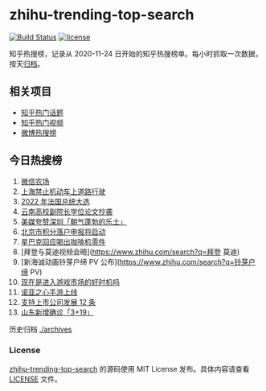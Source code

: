 # zhihu-trending-top-search

[![Build Status](https://github.com/justjavac/zhihu-trending-top-search/workflows/ci/badge.svg?branch=main)](https://github.com/justjavac/zhihu-trending-top-search/actions)
[![license](https://img.shields.io/github/license/justjavac/zhihu-trending-top-search)](https://github.com/justjavac/zhihu-trending-top-search/blob/main/LICENSE)

知乎热搜榜，记录从 2020-11-24 日开始的知乎热搜榜单。每小时抓取一次数据，按天[归档](./archives)。

## 相关项目

- [知乎热门话题](https://github.com/justjavac/zhihu-trending-hot-questions)
- [知乎热门视频](https://github.com/justjavac/zhihu-trending-hot-video)
- [微博热搜榜](https://github.com/justjavac/weibo-trending-hot-search)

## 今日热搜榜

<!-- BEGIN -->
<!-- 最后更新时间 Thu Apr 14 2022 01:13:16 GMT+0800 (China Standard Time) -->

1. [微信农场](https://www.zhihu.com/search?q=微信农场)
1. [上海禁止机动车上道路行驶](https://www.zhihu.com/search?q=上海疫情防控)
1. [2022 年法国总统大选](https://www.zhihu.com/search?q=法国总统第一轮大选)
1. [云南高校副院长学位论文抄袭](https://www.zhihu.com/search?q=云南高校副院长抄袭)
1. [美媒夸赞深圳「朝气蓬勃的乐土」](https://www.zhihu.com/search?q=美媒夸赞深圳)
1. [北京市积分落户申报将启动](https://www.zhihu.com/search?q=北京市积分落户申报)
1. [星巴克回应喝出咖啡机零件](https://www.zhihu.com/search?q=星巴克回应喝出咖啡机零件)
1. [拜登与莫迪视频会晤](https://www.zhihu.com/search?q=拜登 莫迪)
1. [新海诚动画铃芽户缔 PV 公布](https://www.zhihu.com/search?q=铃芽户缔 PV)
1. [现在是进入游戏市场的好时机吗](https://www.zhihu.com/search?q=游戏市场)
1. [诺亚之心手游上线](https://www.zhihu.com/search?q=诺亚之心)
1. [支持上市公司发展 12 条](https://www.zhihu.com/search?q=支持上市公司发展12条)
1. [山东新增确诊「3+19」](https://www.zhihu.com/search?q=山东新增)

<!-- END -->

历史归档 [./archives](./archives)

### License

[zhihu-trending-top-search](https://github.com/justjavac/zhihu-trending-top-search)
的源码使用 MIT License 发布。具体内容请查看 [LICENSE](./LICENSE) 文件。
